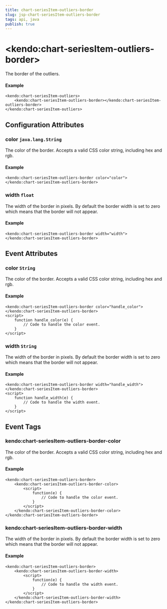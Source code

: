 ```yaml
---
title: chart-seriesItem-outliers-border
slug: jsp-chart-seriesItem-outliers-border
tags: api, java
publish: true
---
```


# \<kendo:chart-seriesItem-outliers-border\>

The border of the outliers.

#### Example
    <kendo:chart-seriesItem-outliers>
        <kendo:chart-seriesItem-outliers-border></kendo:chart-seriesItem-outliers-border>
    </kendo:chart-seriesItem-outliers>

## Configuration Attributes

### color `java.lang.String`

The color of the border. Accepts a valid CSS color string, including hex and rgb.

#### Example
    <kendo:chart-seriesItem-outliers-border color="color">
    </kendo:chart-seriesItem-outliers-border>

### width `float`

The width of the border in pixels. By default the border width is set to zero which means that the border will not appear.

#### Example
    <kendo:chart-seriesItem-outliers-border width="width">
    </kendo:chart-seriesItem-outliers-border>


## Event Attributes

### color `String`

The color of the border. Accepts a valid CSS color string, including hex and rgb.


#### Example
    <kendo:chart-seriesItem-outliers-border color="handle_color">
    </kendo:chart-seriesItem-outliers-border>
    <script>
        function handle_color(e) {
            // Code to handle the color event.
        }
    </script>

### width `String`

The width of the border in pixels. By default the border width is set to zero which means that the border will not appear.


#### Example
    <kendo:chart-seriesItem-outliers-border width="handle_width">
    </kendo:chart-seriesItem-outliers-border>
    <script>
        function handle_width(e) {
            // Code to handle the width event.
        }
    </script>

## Event Tags

### kendo:chart-seriesItem-outliers-border-color

The color of the border. Accepts a valid CSS color string, including hex and rgb.


#### Example
    <kendo:chart-seriesItem-outliers-border>
        <kendo:chart-seriesItem-outliers-border-color>
            <script>
                function(e) {
                    // Code to handle the color event.
                }
            </script>
        </kendo:chart-seriesItem-outliers-border-color>
    </kendo:chart-seriesItem-outliers-border>

### kendo:chart-seriesItem-outliers-border-width

The width of the border in pixels. By default the border width is set to zero which means that the border will not appear.


#### Example
    <kendo:chart-seriesItem-outliers-border>
        <kendo:chart-seriesItem-outliers-border-width>
            <script>
                function(e) {
                    // Code to handle the width event.
                }
            </script>
        </kendo:chart-seriesItem-outliers-border-width>
    </kendo:chart-seriesItem-outliers-border>

 
